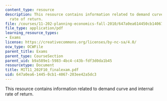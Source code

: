 ```yaml
---
content_type: resource
description: This resource contains information related to demand curve and internal
  rate of return.
file: /courses/11-202-planning-economics-fall-2010/647a0ea614450cb14067203ee42a5dc3_MIT11_202F10_finalexam.pdf
file_type: application/pdf
learning_resource_types:
- Exams
license: https://creativecommons.org/licenses/by-nc-sa/4.0/
ocw_type: OCWFile
parent_title: Exams
parent_type: CourseSection
parent_uid: b9a589e1-5983-4bc4-c43b-fdf3d0da1b45
resourcetype: Document
title: MIT11_202F10_finalexam.pdf
uid: 647a0ea6-1445-0cb1-4067-203ee42a5dc3
---
```

This resource contains information related to demand curve and internal rate of return.